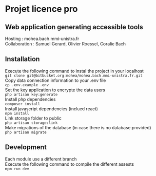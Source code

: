 # Projet licence pro
## Web application generating accessible tools
Hosting : mohea.bach.mmi-unistra.fr  
Collaboration : Samuel Gerard, Olivier Roessel, Coralie Bach
  
## Installation
Execute the following command to instal the project in your localhost  
``` git clone git@bitbucket.org:mohea/mohea.bach.mmi-unistra.fr.git ```  
Copy data connection information to your .env file  
``` cp .env.example .env ```  
Set the key application to encrypte the data users  
``` php artisan key:generate ```  
Install php dependencies   
``` composer install ```  
Install javascript dependencies (inclued react)  
``` npm install ```  
Link storage folder to public  
``` php artisan storage:link ```  
Make migrations of the database (in case there is no database provided)  
``` php artisan migrate ```  
  
## Development
Each module use a different branch  
Execute the following command to compile the different assests  
``` npm run dev ```
